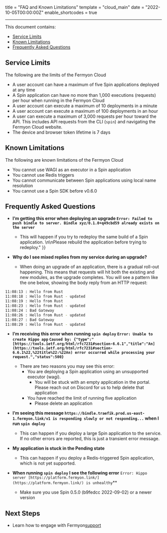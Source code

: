 title = "FAQ and Known Limitations"
template = "cloud_main"
date = "2022-10-05T00:00:00Z"
enable_shortcodes = true

---

This document contains:

- [Service Limits](#service-limits)
- [Known Limitations](#known-limitations)
- [Frequently Asked Questions](#frequently-asked-questions)

## Service Limits

The following are the limits of the Fermyon Cloud

- A user account can have a maximum of five Spin applications deployed at any time
- A Spin application can have no more than 1,000 executions (requests) per hour when running in the Fermyon Cloud
- A user account can execute a maximum of 10 deployments in a minute
- A user account can execute a maximum of 100 deployments in an hour
- A user can execute a maximum of 3,000 requests per hour toward the API. This includes API requests from the CLI (`spin`) and navigating the Fermyon Cloud website.
- The device and browser token lifetime is 7 days

## Known Limitations

The following are known limitations of the Fermyon Cloud

- You cannot use WAGI as an executor in a Spin application
- You cannot use Redis triggers
- You cannot communicate between Spin applications using local name resolution
- You cannot use a Spin SDK before v0.6.0

## Frequently Asked Questions

- **I’m getting this error when deploying an upgrade `Error: Failed to push bindle to server. Bindle xyz/0.1.0+q49cbd59 already exists on the server`**
  - This will happen if you try to redeploy the same build of a Spin application. \n\nPlease rebuild the application before trying to redeploy." }}

- **Why do I see mixed replies from my service during an upgrade?**
  - When doing an upgrade of an application, there is a gradual roll-out happening. This means that requests will hit both the existing and new modules, as the upgrade completes. You will see a pattern like the one below, showing the body reply from an HTTP request:

```bash
11:08:13 : Hello from Rust
11:08:18 : Hello from Rust - updated
11:08:19 : Hello from Rust
11:08:23 : Hello from Rust - updated
11:08:24 : Bad Gateway
11:08:26 : Hello from Rust - updated
11:08:27 : Bad Gateway
11:08:29 : Hello from Rust - updated
```

- **I’m receiving this error when running `spin deploy` `Error: Unable to create Hippo app` `Caused by: {"type":"[https://tools.ietf.org/html/rfc7231#section-6.6.1","title":"An](https://tools.ietf.org/html/rfc7231#section-6.6.1%22,%22title%22:%22An) error occurred while processing your request.","status":500}`**
  - There are two reasons you may see this error:
    - You are deploying a Spin application using an unsupported executor (wagi).
      - You will be stuck with an empty application in the portal. Please reach out on Discord for us to help delete that application
    - You have reached the limit of running five application
      - Please delete an application

- **I’m seeing this message `https://bindle.traefik.prod.us-east-1.fermyon.link/v1 is responding slowly or not responding...` when I run `spin deploy`**
  - This can happen if you deploy a large Spin application to the service. If no other errors are reported, this is just a transient error message.

- **My application is stuck in the Pending state**
  - This can happen if you deploy a Redis-triggered Spin application, which is not yet supported.

- **When running `spin deploy` I see the following error** `Error: Hippo server [https://platform.fermyon.link/](https://platform.fermyon.link/) is unhealthy`**
  - Make sure you use Spin 0.5.0 (b9fedcc 2022-09-02) or a newer version

## Next Steps

- Learn how to engage with Fermyon[support](support)
